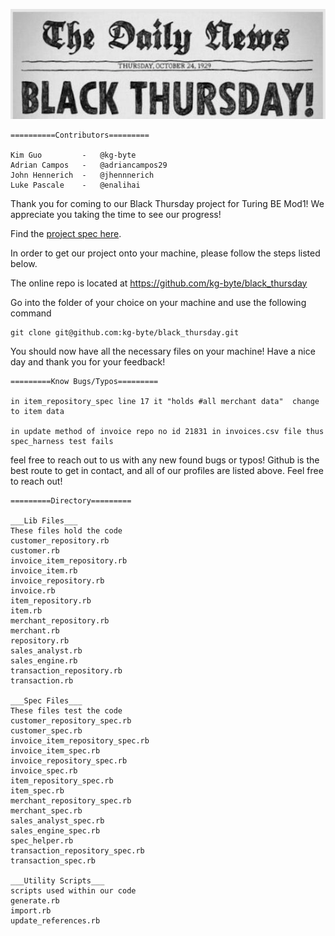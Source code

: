 
![Black Thursday](/pictures/black_thursday.jpg)
```
==========Contributors=========

Kim Guo         -   @kg-byte
Adrian Campos   -   @adriancampos29
John Hennerich  -   @jhennnerich
Luke Pascale    -   @enalihai
```

Thank you for coming to our Black Thursday project for Turing BE Mod1! We appreciate you taking the time to see our progress!

Find the [project spec here](http://backend.turing.io/module1/projects/black_thursday/).

In order to get our project onto your machine, please follow the steps listed below.

The online repo is located at https://github.com/kg-byte/black_thursday

Go into the folder of your choice on your machine and use the following command
```
git clone git@github.com:kg-byte/black_thursday.git
```
You should now have all the necessary files on your machine! Have a nice day and thank you for your feedback!

```
=========Know Bugs/Typos=========

in item_repository_spec line 17 it "holds #all merchant data"  change to item data

in update method of invoice repo no id 21831 in invoices.csv file thus spec_harness test fails
```
feel free to reach out to us with any new found bugs or typos! Github is the best route to get in contact, and all of our profiles are listed above. Feel free to reach out!

```
=========Directory=========

___Lib Files___
These files hold the code
customer_repository.rb
customer.rb
invoice_item_repository.rb
invoice_item.rb
invoice_repository.rb
invoice.rb
item_repository.rb
item.rb
merchant_repository.rb
merchant.rb
repository.rb
sales_analyst.rb
sales_engine.rb
transaction_repository.rb
transaction.rb

___Spec Files___
These files test the code
customer_repository_spec.rb
customer_spec.rb
invoice_item_repository_spec.rb
invoice_item_spec.rb
invoice_repository_spec.rb
invoice_spec.rb
item_repository_spec.rb
item_spec.rb
merchant_repository_spec.rb
merchant_spec.rb
sales_analyst_spec.rb
sales_engine_spec.rb
spec_helper.rb
transaction_repository_spec.rb
transaction_spec.rb

___Utility Scripts___
scripts used within our code
generate.rb
import.rb
update_references.rb
```
